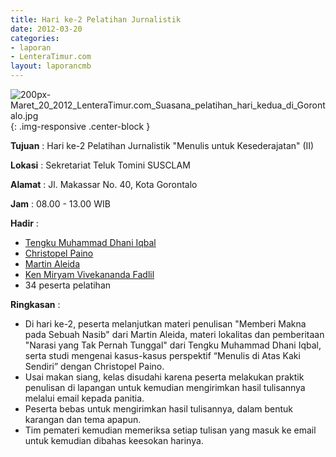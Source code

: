```yaml
---
title: Hari ke-2 Pelatihan Jurnalistik
date: 2012-03-20
categories:
- laporan
- LenteraTimur.com
layout: laporancmb
---
```



![200px-Maret_20_2012_LenteraTimur.com_Suasana_pelatihan_hari_kedua_di_Gorontalo.jpg](/uploads/200px-Maret_20_2012_LenteraTimur.com_Suasana_pelatihan_hari_kedua_di_Gorontalo.jpg){: .img-responsive .center-block }


**Tujuan** : Hari ke-2 Pelatihan Jurnalistik "Menulis untuk Kesederajatan" (II)

**Lokasi** : Sekretariat Teluk Tomini SUSCLAM

**Alamat** : Jl. Makassar No. 40, Kota Gorontalo

**Jam** : 08.00 - 13.00 WIB

**Hadir** : 
* [Tengku Muhammad Dhani Iqbal](http://wiki.ciptamedia.org/wiki/Tengku_Muhammad_Dhani_Iqbal)
* [Christopel Paino](http://wiki.ciptamedia.org/wiki/Christopel_Paino)
* [Martin Aleida](http://wiki.ciptamedia.org/wiki/Martin_Aleida)
* [Ken Miryam Vivekananda Fadlil](http://wiki.ciptamedia.org/wiki/Ken_Miryam_Vivekananda_Fadlil)
* 34 peserta pelatihan

**Ringkasan** : 
* Di hari ke-2, peserta melanjutkan materi penulisan "Memberi Makna pada Sebuah Nasib" dari Martin Aleida, materi lokalitas dan pemberitaan "Narasi yang Tak Pernah Tunggal" dari Tengku Muhammad Dhani Iqbal, serta studi mengenai kasus-kasus perspektif “Menulis di Atas Kaki Sendiri” dengan Christopel Paino.
* Usai makan siang, kelas disudahi karena peserta melakukan praktik penulisan di lapangan untuk kemudian mengirimkan hasil tulisannya melalui email kepada panitia.
* Peserta bebas untuk mengirimkan hasil tulisannya, dalam bentuk karangan dan tema apapun.
* Tim pemateri kemudian memeriksa setiap tulisan yang masuk ke email untuk kemudian dibahas keesokan harinya.
